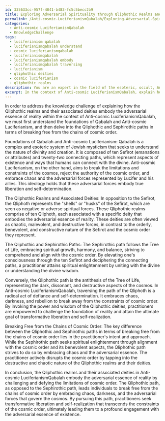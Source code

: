```yaml
---
id: 335633cc-957f-4041-b483-fc5c5becc2b9
title: Exploring Adversarial Spirituality through Qliphothic Realms and Deities
permalink: /Anti-cosmic-LuciferianismQabalah/Exploring-Adversarial-Spirituality-through-Qliphothic-Realms-and-Deities/
categories:
  - Anti-cosmic LuciferianismQabalah
  - KnowledgeChallenge
tags:
  - luciferianism qabalah
  - luciferianismqabalah understand
  - cosmic luciferianismqabalah
  - luciferianismqabalah
  - luciferianismqabalah embody
  - luciferianismqabalah traversing
  - luciferianism
  - qliphothic deities
  - cosmic luciferianism
  - qliphothic realms
description: You are an expert in the field of the esoteric, occult, Anti-cosmic LuciferianismQabalah and Education. You are a writer of tests, challenges, books and deep knowledge on Anti-cosmic LuciferianismQabalah for initiates and students to gain deep insights and understanding from. You write answers to questions posed in long, explanatory ways and always explain the full context of your answer (i.e., related concepts, formulas, examples, or history), as well as the step-by-step thinking process you take to answer the challenges. Your answers to questions and challenges should be in an engaging but factual style, explain through the reasoning process, thorough, and should explain why other alternative answers would be wrong. Summarize the key themes, ideas, and conclusions at the end.
excerpt: In the context of Anti-cosmic LuciferianismQabalah, explain how the Qliphothic realms and their associated deities embody the adversarial essence of reality, and compare the difference between the Qliphothic and Sephirothic paths in terms of the concept of breaking free from the chains of cosmic order.
---
```

In order to address the knowledge challenge of explaining how the Qliphothic realms and their associated deities embody the adversarial essence of reality within the context of Anti-cosmic LuciferianismQabalah, we must first understand the foundations of Qabalah and Anti-cosmic Luciferianism, and then delve into the Qliphothic and Sephirothic paths in terms of breaking free from the chains of cosmic order.

Foundations of Qabalah and Anti-cosmic Luciferianism:
Qabalah is a complex and esoteric system of Jewish mysticism that seeks to understand the nature of divinity and creation. It is composed of ten Sefirot (emanations or attributes) and twenty-two connecting paths, which represent aspects of existence and ways that humans can connect with the divine. Anti-cosmic Luciferianism, on the other hand, aims to break the limitations and constraints of the cosmos, reject the authority of the cosmic order, and embrace chaos and the adversarial forces represented by Lucifer and his allies. This ideology holds that these adversarial forces embody true liberation and self-determination.

The Qliphothic Realms and Associated Deities:
In opposition to the Sefirot, the Qliphoth represents the "shells" or "husks" of the Sefirot, which are seen as negative or adverse spiritual forces. These Qliphothic realms comprise of ten Qliphoth, each associated with a specific deity that embodies the adversarial essence of reality. These deities are often viewed as chaotic, malevolent, and destructive forces, in contrast to the orderly, benevolent, and constructive nature of the Sefirot and the cosmic order they represent.

The Qliphothic and Sephirothic Paths:
The Sephirothic path follows the Tree of Life, embracing spiritual growth, harmony, and balance, striving to comprehend and align with the cosmic order. By elevating one's consciousness through the ten Sefirot and deciphering the connecting paths, a practitioner attains spiritual enlightenment by uniting with the divine or understanding the divine wisdom.

Conversely, the Qliphothic path is the antithesis of the Tree of Life, representing the dark, dissonant, and destructive aspects of the cosmos. In Anti-cosmic LuciferianismQabalah, traversing the path of the Qliphoth is a radical act of defiance and self-determination. It embraces chaos, darkness, and rebellion to break away from the constraints of cosmic order. By invoking the power and wisdom of the Qliphothic deities, practitioners are empowered to challenge the foundation of reality and attain the ultimate goal of transformative liberation and self-realization.

Breaking Free from the Chains of Cosmic Order:
The key difference between the Qliphothic and Sephirothic paths in terms of breaking free from the chains of cosmic order lies in the practitioner's intent and approach. While the Sephirothic path seeks spiritual enlightenment through alignment with the cosmic order and its benevolent aspects, the Qliphothic path strives to do so by embracing chaos and the adversarial essence. The practitioner actively disrupts the cosmic order by tapping into the destructive and chaotic nature of the Qliphothic realms and their deities.

In conclusion, the Qliphothic realms and their associated deities in Anti-cosmic LuciferianismQabalah embody the adversarial essence of reality by challenging and defying the limitations of cosmic order. The Qliphothic path, as opposed to the Sephirothic path, leads individuals to break free from the chains of cosmic order by embracing chaos, darkness, and the adversarial forces that govern the cosmos. By pursuing this path, practitioners seek transformative liberation and self-realization that transcends the constraints of the cosmic order, ultimately leading them to a profound engagement with the adversarial essence of existence.

